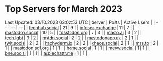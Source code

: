 # Top Servers for March 2023
Last Updated: 03/10/2023 03:02:53 UTC
| Server | Posts | Active Users |
| -- | -- | -- |
| [techhub.social](https://techhub.social/tags/PowerShell) | 21 | 9 |
| [infosec.exchange](https://infosec.exchange/tags/PowerShell) | 11 | 7 |
| [mastodon.social](https://mastodon.social/tags/PowerShell) | 10 | 5 |
| [fosstodon.org](https://fosstodon.org/tags/PowerShell) | 7 | 3 |
| [masto.ai](https://masto.ai/tags/PowerShell) | 3 | 2 |
| [tech.lgbt](https://tech.lgbt/tags/PowerShell) | 3 | 2 |
| [mstdn.social](https://mstdn.social/tags/PowerShell) | 2 | 2 |
| [mastodonapp.uk](https://mastodonapp.uk/tags/PowerShell) | 2 | 1 |
| [twit.social](https://twit.social/tags/PowerShell) | 2 | 2 |
| [hachyderm.io](https://hachyderm.io/tags/PowerShell) | 2 | 2 |
| [chaos.social](https://chaos.social/tags/PowerShell) | 2 | 1 |
| [mas.to](https://mas.to/tags/PowerShell) | 2 | 1 |
| [mastodon.sdf.org](https://mastodon.sdf.org/tags/PowerShell) | 1 | 1 |
| [home.social](https://home.social/tags/PowerShell) | 1 | 1 |
| [meow.social](https://meow.social/tags/PowerShell) | 1 | 1 |
| [bne.social](https://bne.social/tags/PowerShell) | 1 | 1 |
| [aspiechattr.me](https://aspiechattr.me/tags/PowerShell) | 1 | 1 |
